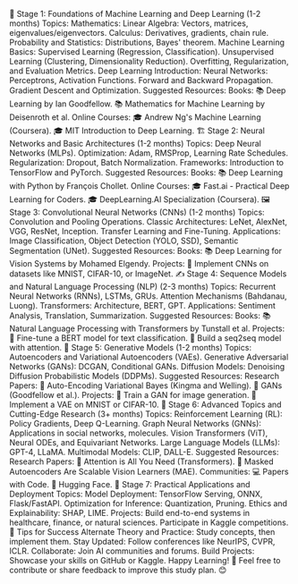 🧠 Stage 1: Foundations of Machine Learning and Deep Learning (1-2 months)
Topics:
Mathematics:
Linear Algebra: Vectors, matrices, eigenvalues/eigenvectors.
Calculus: Derivatives, gradients, chain rule.
Probability and Statistics: Distributions, Bayes' theorem.
Machine Learning Basics:
Supervised Learning (Regression, Classification).
Unsupervised Learning (Clustering, Dimensionality Reduction).
Overfitting, Regularization, and Evaluation Metrics.
Deep Learning Introduction:
Neural Networks: Perceptrons, Activation Functions.
Forward and Backward Propagation.
Gradient Descent and Optimization.
Suggested Resources:
Books:
📚 Deep Learning by Ian Goodfellow.
📚 Mathematics for Machine Learning by Deisenroth et al.
Online Courses:
🎓 Andrew Ng's Machine Learning (Coursera).
🎓 MIT Introduction to Deep Learning.
🏗️ Stage 2: Neural Networks and Basic Architectures (1-2 months)
Topics:
Deep Neural Networks (MLPs).
Optimization: Adam, RMSProp, Learning Rate Schedules.
Regularization: Dropout, Batch Normalization.
Frameworks: Introduction to TensorFlow and PyTorch.
Suggested Resources:
Books:
📚 Deep Learning with Python by François Chollet.
Online Courses:
🎓 Fast.ai - Practical Deep Learning for Coders.
🎓 DeepLearning.AI Specialization (Coursera).
🖼️ Stage 3: Convolutional Neural Networks (CNNs) (1-2 months)
Topics:
Convolution and Pooling Operations.
Classic Architectures: LeNet, AlexNet, VGG, ResNet, Inception.
Transfer Learning and Fine-Tuning.
Applications: Image Classification, Object Detection (YOLO, SSD), Semantic Segmentation (UNet).
Suggested Resources:
Books:
📚 Deep Learning for Vision Systems by Mohamed Elgendy.
Projects:
🧪 Implement CNNs on datasets like MNIST, CIFAR-10, or ImageNet.
✍️ Stage 4: Sequence Models and Natural Language Processing (NLP) (2-3 months)
Topics:
Recurrent Neural Networks (RNNs), LSTMs, GRUs.
Attention Mechanisms (Bahdanau, Luong).
Transformers: Architecture, BERT, GPT.
Applications: Sentiment Analysis, Translation, Summarization.
Suggested Resources:
Books:
📚 Natural Language Processing with Transformers by Tunstall et al.
Projects:
🧪 Fine-tune a BERT model for text classification.
🧪 Build a seq2seq model with attention.
🎨 Stage 5: Generative Models (1-2 months)
Topics:
Autoencoders and Variational Autoencoders (VAEs).
Generative Adversarial Networks (GANs): DCGAN, Conditional GANs.
Diffusion Models: Denoising Diffusion Probabilistic Models (DDPMs).
Suggested Resources:
Research Papers:
📰 Auto-Encoding Variational Bayes (Kingma and Welling).
📰 GANs (Goodfellow et al.).
Projects:
🧪 Train a GAN for image generation.
🧪 Implement a VAE on MNIST or CIFAR-10.
🔬 Stage 6: Advanced Topics and Cutting-Edge Research (3+ months)
Topics:
Reinforcement Learning (RL): Policy Gradients, Deep Q-Learning.
Graph Neural Networks (GNNs): Applications in social networks, molecules.
Vision Transformers (ViT), Neural ODEs, and Equivariant Networks.
Large Language Models (LLMs): GPT-4, LLaMA.
Multimodal Models: CLIP, DALL-E.
Suggested Resources:
Research Papers:
📰 Attention is All You Need (Transformers).
📰 Masked Autoencoders Are Scalable Vision Learners (MAE).
Communities:
💻 Papers with Code.
🤗 Hugging Face.
🚀 Stage 7: Practical Applications and Deployment
Topics:
Model Deployment: TensorFlow Serving, ONNX, Flask/FastAPI.
Optimization for Inference: Quantization, Pruning.
Ethics and Explainability: SHAP, LIME.
Projects:
Build end-to-end systems in healthcare, finance, or natural sciences.
Participate in Kaggle competitions.
🔑 Tips for Success
Alternate Theory and Practice: Study concepts, then implement them.
Stay Updated: Follow conferences like NeurIPS, CVPR, ICLR.
Collaborate: Join AI communities and forums.
Build Projects: Showcase your skills on GitHub or Kaggle.
Happy Learning! 🌟
Feel free to contribute or share feedback to improve this study plan. 😊

